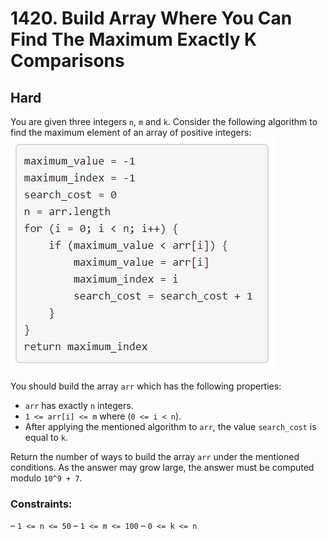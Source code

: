 # 1420. Build Array Where You Can Find The Maximum Exactly K Comparisons

## Hard

You are given three integers `n`, `m` and `k`. Consider the following algorithm to find the maximum element of an array
of positive integers: ![img.png](img.png)

You should build the array `arr` which has the following properties:

- `arr` has exactly `n` integers.
- `1 <= arr[i] <= m` where (`0 <= i < n`).
- After applying the mentioned algorithm to `arr`, the value `search_cost` is equal to `k`.

Return the number of ways to build the array `arr` under the mentioned conditions. As the answer may grow large, the
answer must be computed modulo `10^9 + 7`.

### Constraints:

– `1 <= n <= 50`
– `1 <= m <= 100`
– `0 <= k <= n`
